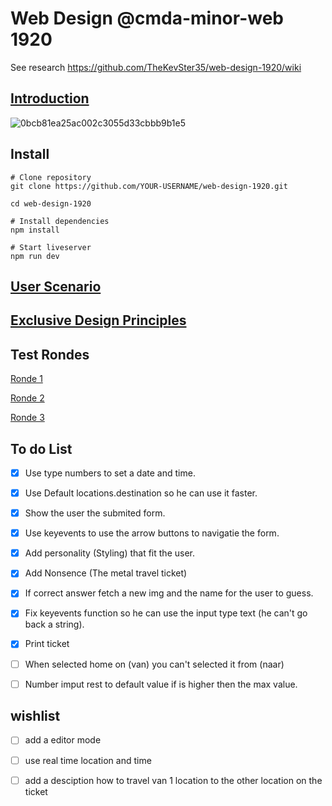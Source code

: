 # Web Design @cmda-minor-web 1920

See research https://github.com/TheKevSter35/web-design-1920/wiki

## [Introduction](https://github.com/TheKevSter35/web-design-1920/wiki/The-introduction-of-Marijn-Meijles)

<img width="" alt="0bcb81ea25ac002c3055d33cbbb9b1e5" src="https://user-images.githubusercontent.com/43183768/80956164-f3398a00-8e00-11ea-87fb-057aad35c47e.png">

## Install 

```
# Clone repository
git clone https://github.com/YOUR-USERNAME/web-design-1920.git

cd web-design-1920

# Install dependencies
npm install

# Start liveserver
npm run dev
```

## [User Scenario](https://github.com/TheKevSter35/web-design-1920/wiki/User-Scenario)

## [Exclusive Design Principles](https://github.com/TheKevSter35/web-design-1920/wiki/Exclusive-Design-Principles) 

## Test Rondes

[Ronde 1](https://github.com/TheKevSter35/web-design-1920/wiki/Test-round-1) 

[Ronde 2](https://github.com/TheKevSter35/web-design-1920/wiki/Test-round-2) 

[Ronde 3](https://github.com/TheKevSter35/web-design-1920/wiki/Test-round-3) 


## To do List
- [x] Use  type numbers to set a date and time.
- [x] Use Default locations.destination so he can use it faster.
- [x] Show the user the submited form. 
- [x] Use keyevents to use the arrow buttons to navigatie the form.
- [x] Add personality (Styling) that fit the user.
- [x] Add Nonsence (The metal travel ticket)
- [x] If correct answer fetch a new img and the name for the user to guess.
- [x] Fix keyevents function so he can use the input type text (he can't go back a string).
- [x] Print ticket
- [ ] When selected home on (van) you can't selected it from (naar)
- [ ] Number imput rest to default value if is higher then the max value.


## wishlist

- [ ] add a editor mode
- [ ] use real time location and time
- [ ] add a desciption how to travel van 1 location to the other location on the ticket

